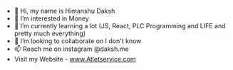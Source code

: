 - 👋 Hi, my name is Himanshu Daksh
- 👀 I’m interested in Money
- 🌱 I’m currently learning a lot (JS, React, PLC Programming and LIFE and pretty much everything)
- 💞️ I’m looking to collaborate on I don't know
- 📫 Reach me on instagram @daksh.me
- Visit my Website - www.Atletservice.com
